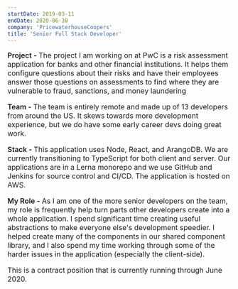 ```yaml
---
startDate: 2019-03-11
endDate: 2020-06-30
company: 'PricewaterhouseCoopers'
title: 'Senior Full Stack Developer'
---
```

<p style="font-size: 16px"><span style="font-weight: 600">Project - </span>The project I am working on at PwC is a risk assessment application for banks and other financial institutions. It helps them configure questions about their risks and have their employees answer those questions on assessments to find where they are vulnerable to fraud, sanctions, and money laundering</p>
<p style="font-size: 16px"><span style="font-weight: 600">Team - </span>The team is entirely remote and made up of 13 developers from around the US. It skews towards more development experience, but we do have some early career devs doing great work.</p>
<p style="font-size: 16px"><span style="font-weight: 600">Stack - </span>This application uses Node, React, and ArangoDB. We are currently transitioning to TypeScript for both client and server. Our applications are in a Lerna monorepo and we use GitHub and Jenkins for source control and CI/CD. The application is hosted on AWS.</p>
<p style="font-size: 16px"><span style="font-weight: 600">My Role - </span>As I am one of the more senior developers on the team, my role is frequently help turn parts other developers create into a whole application. I spend significant time creating useful abstractions to make everyone else's development speedier. I helped create many of the components in our shared component library, and I also spend my time working through some of the harder issues in the application (especially the client-side).</p>
<p style="font-size: 16px">This is a contract position that is currently running through June 2020.</p>
